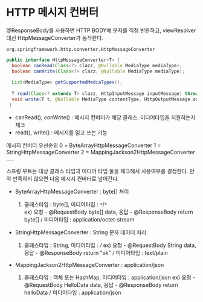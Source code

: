 # HTTP 메시지 컨버터

@ResponseBody를 사용하면 HTTP BODY에 문자를 직접 반환하고, viewResolver 대신 HttpMessageConverter가 동작한다.

```
org.springframework.http.converter.HttpMessageConverter
```

```java
public interface HttpMessageConverter<T> {
  boolean canRead(Class<?> clazz, @Nullable MediaType mediaType);
  boolean canWrite(Class<?> clazz, @Nullable MediaType mediaType);
  
  List<MediaType> getSupportedMediaTypes();
  
  T read(Class<? extends T> clazz, HttpInputMessage inputMessage) throws IOException, HttpMessageNotReadableException;
  void write(T t, @Nullable MediaType contentType, HttpOutputMessage outputMessage) throws IOException, HttpMessageNotWritableException;
 }
```

- canRead(), conWrite() : 메시지 컨버터가 해당 클래스, 미디어타입을 지원하는지 체크
- read(), write() : 메시지를 읽고 쓰는 기능

메시지 컨버터 우선순위
0 = ByteArrayHttpMessageConverter
1 = StringHttpMessageConverter
2 = MappingJackson2HttpMessageConverter
.....

스프링 부트는 대상 클래스 타입과 미디어 타입 둘을 체크해서 사용여부를 결정한다. 만약 만족하지 않으면 다음 메시지 컨버터로 넘어간다.

- ByteArrayHttpMessageConverter : byte[] 처리
  1. 클래스타입 : byte[], 미디어타입 : `*`/`*`   
  ex) 요청 - @RequestBody byte[] data, 응답 - @ResponseBody return byte[] / 미디어타입 : application/octet-stream

- StringHttpMessageConverter : String 문자 데이터 처리
  1. 클래스타입 : String, 미디어타입 : */*
  ex) 요청 - @RequestBody String data, 응답 - @ResponseBody return "ok" / 미디어타입 : text/plain

- MappingJackson2HttpMessageConverter : application/json
  1. 클래스타입 : 객체 또는 HashMap, 미디어타입 : application/json
  ex) 요청 - @RequestBody HelloData data, 응답 - @ResponseBody return helloData / 미디어타입 : application/json
